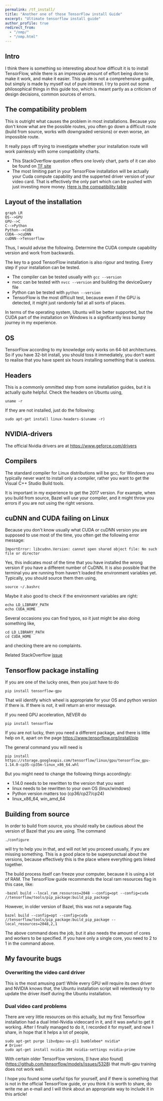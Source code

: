 ```yaml
---
permalink: /tf_install/
title: "Another one of those TensorFlow install Guide"
excerpt: "Ultimate tensorflow install guide"
author_profile: true
redirect_from: 
  - "/nmp/"
  - "/nmp.html"
---
```


## Intro

I think there is something so interesting about how difficult it is to install TensorFlow, while
there is an impressive amount of effort being done to make it work, and make it easier. This guide is
not a comprehensive guide, but simply is made by myself out of pure interest. I try to point out some philosophical
things in this guide too, which is meant partly as a criticism of design decisions, common sources of errors.

## The compatibility problem

This is outright what causes the problem in most installations. Because you don't know what are the possible routes, you
often go down a difficult route (build from source, works with downgraded versions) or even worse, an impossible route.

It really pays off trying to investigate whether your installation route will work
painlessly with some compatibility charts.

- This StackOverflow question offers one lovely chart, parts of it can also
be found on [TF site](https://stackoverflow.com/questions/50622525/which-tensorflow-and-cuda-version-combinations-are-compatible)
- The most limiting part in your TensorFlow installation will be actually
your Cuda compute capability and the supperted driver version of your video card.
That is effectively the only part which can be pushed with just investing more money.
[Here is the compatibility table](https://docs.nvidia.com/deploy/cuda-compatibility/)

## Layout of the installation
 <pre><code class="language-mermaid">graph LR
OS--&gt;GPU
GPU--&gt;C
C--&gt;Python
Python--&gt;CUDA
CUDA--&gt;cuDNN
cuDNN--&gt;Tensorflow
</code></pre>

Thus, I would advise the following. Determine the CUDA compute capability version and work from backwards. 

The key to a good TensorFlow installation is also rigour and testing. Every step if your installation can be tested.

* The compiler can be tested usually with ```gcc --version```
* nvcc can be tested with ```nvcc --version``` and building the deviceQuery file
* Python can be tested with ```python --version```
* TensorFlow is the most difficult test, because even if the GPU is detected, it might just randomly fail at all sorts of places. 

In terms of the operating system, Ubuntu will be better supported, but the CUDA part of the
installation on Windows is a significantly less bumpy journey in my experience.

## OS

TensorFlow according to my knowledge only works on 64-bit architectures.
So if you have 32-bit install, you should toss it immediately, you don't
want to realise that you have spent six hours installing something that
is useless.


## Headers


This is a commonly ommitted step from some installation guides, but it is
actually quite helpful. Check the headers on Ubuntu using,

```
uname -r

```

If they are not installed, just do the following:

```
sudo apt-get install linux-headers-$(uname -r)

```


## NVIDIA-drivers

The official Nvidia drivers are at
https://www.geforce.com/drivers


## Compilers

The standard compiler for Linux distributions will be gcc, for Windows you
typically never want to install only a compiler, rather you want to get
the Visual C++ Studio Build tools.

It is important in my experience to get the 2017 version. For example,
when you build from source, Bazel will use your compiler, and it might
throw you errors if you are not using the right versions.


## cuDNN and CUDA failing on Linux

Because you don't know usually what CUDA or cuDNN version you are supposed
to use most of the time, you often get the following error message:


```
ImportError: libcudnn.Version: cannot open shared object file: No such file or director

```

Yes, this indicates most of the time that you have installed the wrong
version if you have a different number of CuDNN. It is also possible that
the terminal you are running from haven't loaded the environment variables yet.
Typically, you should source them then using,

```
source ~/.bashrc
```

Maybe it also good to check if the environment variables are right:

```
echo LD_LIBRARY_PATH
echo CUDA_HOME
```

Several occasions you can find typos, so it just might be also doing
something like, 

```
cd LD_LIBRARY_PATH
cd CUDA_HOME
```

and checking there are no complaints.

Related StackOverflow [issue](https://stackoverflow.com/questions/41991101/importerror-libcudnn-when-running-a-tensorflow-program)

## Tensorflow package installing


If you are one of the lucky ones, then you just have to do

```
pip install tensorflow-gpu
```

That wiil identify which wheel is appropriate for your OS and python
version if there is. If there is not, it will return an error message.

If you need GPU acceleration, *NEVER* do

```
pip install tensorflow
```

If you are not lucky, then you need a different package, and there is
little help on it, apart on the page https://www.tensorflow.org/install/pip

The general command you will need is

```
pip install https://storage.googleapis.com/tensorflow/linux/gpu/tensorflow_gpu-1.14.0-cp35-cp35m-linux_x86_64.whl
```

But you might need to change the following things accordingly:
* 1.14.0 needs to be rewritten to the version that you want
* linux needs to be rewritten to your own OS (linux/windows)
* Python version matters too (cp36/cp27/cp24)
* linux_x86_64, win_amd_64

## Building from source

In order to build from source, you should really be cautious about
the version of Bazel that you are using. The command


```
./configure

```

will try to help you in that, and will not let you proceed usually, if
you are missing something. This is a good place to be superpunctual about
the versions, because effectively this is the place where everything
gets linked together.

The build process itself can freeze your computer, because it is using
a lot of RAM. The TensorFlow guide recommends the local ram resources flag in this
case, like:

```
-bazel build --local_ram_resources=2048 --config=opt --config=cuda //tensorflow/tools/pip_package:build_pip_package

```

However, in older version of Bazel, this was not a separate flag. 

```
bazel build --config=opt --config=cuda //tensorflow/tools/pip_package:build_pip_package --local_resources=2048,2,1

```

The above command does the job, but it also needs the amount of cores and
workers to be specified. If you have only a single core, you need to 2
to 1 in the command above.


## My favourite bugs

### Overwriting the video card driver

This is the most amusing part! While every GPU will require its own driver and NVIDIA knows that, the Ubuntu installation script will relentlessly try to update the
driver itself during the Ubuntu installation.

### Dual video card problems

There are very little resources on this actually, but my first Tensorflow
installation had a dual Intel-Nvidia videocard in it, and it was awful to
get it working. After I finally managed to do it, I recorded it for myself,
and now I share, in hope that it helps a lot of people,

```
sudo apt-get purge libvdpau-va-gl1 bumblebee* nvidia*
# Driver
sudo apt-get install nvidia-384 nvidia-settings nvidia-prime
```

With certain older TensorFlow versions, [I have also found] (https://github.com/tensorflow/models/issues/5328)
that multi-gpu training does not work well.

I hope you found some useful tips for yourself, and if there is something
that is not in the official TensorFlow guide, or you think it is worth to share,
do write me an e-mail and I will think about an appropriate way to include
it in this article!
